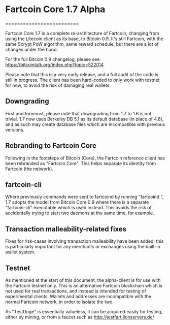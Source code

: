 # Fartcoin Core 1.7 Alpha
=========================

Fartcoin Core 1.7 is a complete re-architecture of Fartcoin, changing from
using the Litecoin client as its base, to Bitcoin 0.9. It's still Fartcoin,
with the same Scrypt PoW algorithm, same reward schedule, but there are a 
lot of changes under the hood.


For the full Bitcoin 0.9 changelog, please see https://bitcointalk.org/index.php?topic=522014

Please note that this is a very early release, and a full audit of the code
is still in progress. The client has been hard-coded to only work with testnet
for now, to avoid the risk of damaging real wallets.


Downgrading
-----------

First and foremost, please note that downgrading from 1.7 to 1.6 is not trivial.
1.7 now uses Berkeley DB 5.1 as its default database (in place of 4.8), and as
such may create database files which are incompatible with previous versions.

Rebranding to Fartcoin Core
---------------------------

Following in the footsteps of Bitcoin (Core), the Fartcoin reference client
has been rebranded as "Fartcoin Core". This helps separate its identity
from Fartcoin (the network).

fartcoin-cli
------------

Where previously commands were sent to fartcoind by running
"fartcoind <command>", 1.7 adopts the model from Bitcoin Core 0.9 where there is
a separate "fartcoin-cli" executable which is used instead. This avoids the risk
of accidentally trying to start two daemons at the same time, for example.


Transaction malleability-related fixes
--------------------------------------

Fixes for risk-cases involving transaction malleability have been added; this
is particularly important for any merchants or exchanges using the built-in
wallet system. 

Testnet
-------

As mentioned at the start of this document, the alpha-client is for use with the
Fartcoin testnet only. This is an alternative Fartcoin blockchain which is
not used for real transactions, and instead is intended for testing of experimental
clients. Wallets and addresses are incompatible with the normal Fartcoin
network, in order to isolate the two.

As "TestDoge" is essentially valueless, it can be acquired easily for testing,
either by mining, or from a faucet such as http://testfart.lionservers.de/
